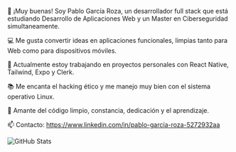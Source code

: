 👋 ¡Muy buenas! Soy Pablo García Roza, un desarrollador full stack que está estudiando Desarrollo de Aplicaciones Web y un Master en Ciberseguridad simultaneamente.

💻 Me gusta convertir ideas en aplicaciones funcionales, limpias tanto para Web como para dispositivos móviles.

🚀 Actualmente estoy trabajando en proyectos personales con React Native, Tailwind, Expo y Clerk.

📚 Me encanta el hacking ético y me manejo muy bien con el sistema operativo Linux.

🧠 Amante del código limpio, constancia, dedicación y el aprendizaje.

📫 Contacto:  https://www.linkedin.com/in/pablo-garcía-roza-5272932aa

![GitHub Stats](https://github-readme-stats.vercel.app/api?username=Totti-Coder&show_icons=true&count_private=true)
